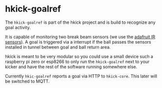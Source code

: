 # hkick-goalref
The `hkick-goalref` is part of the hkick project and is build to recognize any goal activity.

It is capable of monitoring two break beam sensors (we use the [adafruit IR sensors](https://www.adafruit.com/product/2167)). A goal is triggered via a interrupt if the ball passes the sensors installed in tunnel between goal and ball return area.

hkick is meant to be very modular so you could use a small device such a raspberry pi zero or esp8266 to only run the  `hkick-goalref` next to your kicker and have the rest of the software running somewhere else.

Currently `hkic-goalref` reports a goal via HTTP to `hkick-core`. This later will be switched to MQTT.
